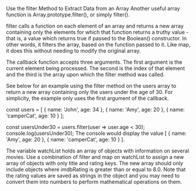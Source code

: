 Use the filter Method to Extract Data from an Array
Another useful array function is Array.prototype.filter(), or simply filter().

filter calls a function on each element of an array and returns a new array containing only the elements for which that function returns a truthy value - that is, a value which returns true if passed to the Boolean() constructor. In other words, it filters the array, based on the function passed to it. Like map, it does this without needing to modify the original array.

The callback function accepts three arguments. The first argument is the current element being processed. The second is the index of that element and the third is the array upon which the filter method was called.

See below for an example using the filter method on the users array to return a new array containing only the users under the age of 30. For simplicity, the example only uses the first argument of the callback.

const users = [
  { name: 'John', age: 34 },
  { name: 'Amy', age: 20 },
  { name: 'camperCat', age: 10 }
];

const usersUnder30 = users.filter(user => user.age < 30);
console.log(usersUnder30); 
The console would display the value [ { name: 'Amy', age: 20 }, { name: 'camperCat', age: 10 } ].

The variable watchList holds an array of objects with information on several movies. Use a combination of filter and map on watchList to assign a new array of objects with only title and rating keys. The new array should only include objects where imdbRating is greater than or equal to 8.0. Note that the rating values are saved as strings in the object and you may need to convert them into numbers to perform mathematical operations on them.